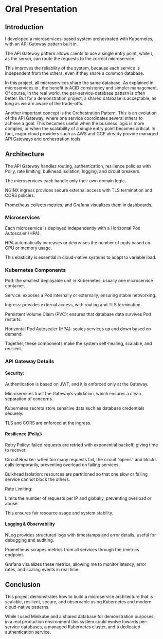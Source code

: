 # Oral Presentation

## Introduction

I developed a microservices-based system orchestrated with Kubernetes, with an API Gateway pattern built in.

The API Gateway pattern allows clients to use a single entry point, while I, as the server, can route the requests to the correct microservice.

This improves the reliability of the system, because each service is independent from the others, even if they share a common database.

In this project, all microservices share the same database. As explained in microservices.io
, the benefit is ACID consistency and simpler management.
Of course, in the real world, the per-service-database pattern is often better. But for a demonstration project, a shared database is acceptable, as long as we are aware of the trade-offs.

Another important concept is the Orchestration Pattern. This is an evolution of the API Gateway, where one service coordinates several others to achieve a goal. This becomes useful when the business logic is more complex, or when the scalability of a single entry point becomes critical. In fact, major cloud providers such as AWS and GCP already provide managed API Gateways and orchestration tools.

## Architecture

The API Gateway handles routing, authentication, resilience policies with Polly, rate limiting, bulkhead isolation, logging, and circuit breakers.

The microservices each handle only their own domain logic.

NGINX ingress provides secure external access with TLS termination and CORS policies.

Prometheus collects metrics, and Grafana visualizes them in dashboards.

### Microservices

Each microservice is deployed independently with a Horizontal Pod Autoscaler (HPA).

HPA automatically increases or decreases the number of pods based on CPU or memory usage.

This elasticity is essential in cloud-native systems to adapt to variable load.

### Kubernetes Components

Pod: the smallest deployable unit in Kubernetes, usually one microservice container.

Service: exposes a Pod internally or externally, ensuring stable networking.

Ingress: provides external access, with routing and TLS termination.

Persistent Volume Claim (PVC): ensures that database data survives Pod restarts.

Horizontal Pod Autoscaler (HPA): scales services up and down based on demand.

Together, these components make the system self-healing, scalable, and resilient.

### API Gateway Details

#### Security:

Authentication is based on JWT, and it is enforced only at the Gateway.

Microservices trust the Gateway’s validation, which ensures a clean separation of concerns.

Kubernetes secrets store sensitive data such as database credentials securely.

TLS and CORS are enforced at the ingress.

#### Resilience (Polly):

Retry Policy: failed requests are retried with exponential backoff, giving time to recover.

Circuit Breaker: when too many requests fail, the circuit “opens” and blocks calls temporarily, preventing overload on failing services.

Bulkhead Isolation: resources are partitioned so that one slow or failing service cannot block the others.

Rate Limiting:

Limits the number of requests per IP and globally, preventing overload or abuse.

This ensures fair resource usage and system stability.

#### Logging & Observability

NLog provides structured logs with timestamps and error details, useful for debugging and auditing.

Prometheus scrapes metrics from all services through the /metrics endpoint.

Grafana visualizes these metrics, allowing me to monitor latency, error rates, and scaling events in real time.

## Conclusion

This project demonstrates how to build a microservice architecture that is scalable, resilient, secure, and observable using Kubernetes and modern cloud-native patterns.

While I used Minikube and a shared database for demonstration purposes, in a real production environment this system could evolve towards per-service databases, a managed Kubernetes cluster, and a dedicated authentication service.
